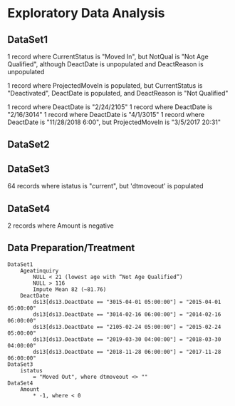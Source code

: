 # Exploratory Data Analysis

## DataSet1

1 record where CurrentStatus is "Moved In", but NotQual is "Not Age Qualified", although DeactDate is unpopulated and DeactReason is unpopulated

1 record where ProjectedMoveIn is populated, but CurrentStatus is "Deactivated", DeactDate is populated, and DeactReason is "Not Qualified"

1 record where DeactDate is "2/24/2105"
1 record where DeactDate is "2/16/3014"
1 record where DeactDate is "4/1/3015"
1 record where DeactDate is "11/28/2018 6:00", but ProjectedMoveIn is "3/5/2017 20:31"

## DataSet2

## DataSet3

64 records where istatus is "current", but 'dtmoveout' is populated

## DataSet4

2 records where Amount is negative

## Data Preparation/Treatment

    DataSet1
        Ageatinquiry
            NULL < 21 (lowest age with “Not Age Qualified”)
            NULL > 116
            Impute Mean 82 (~81.76)
        DeactDate
            ds13[ds13.DeactDate == "3015-04-01 05:00:00"] = "2015-04-01 05:00:00"
            ds13[ds13.DeactDate == "3014-02-16 06:00:00"] = "2014-02-16 06:00:00"
            ds13[ds13.DeactDate == "2105-02-24 05:00:00"] = "2015-02-24 05:00:00"
            ds13[ds13.DeactDate == "2019-03-30 04:00:00"] = "2018-03-30 04:00:00"
            ds13[ds13.DeactDate == "2018-11-28 06:00:00"] = "2017-11-28 06:00:00"
    DataSet3
        istatus
            = "Moved Out", where dtmoveout <> ""
    DataSet4
        Amount
            * -1, where < 0
